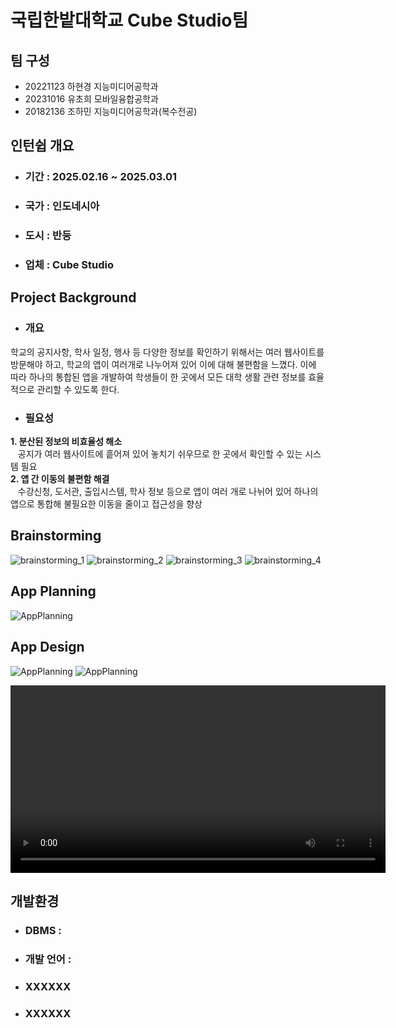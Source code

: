 # 국립한밭대학교 Cube Studio팀

## 팀 구성 
- 20221123 하현경 지능미디어공학과
- 20231016 유초희 모바일융합공학과
- 20182136 조하민 지능미디어공학과(복수전공)

## 인턴쉽 개요
  - ### 기간 : 2025.02.16 ~ 2025.03.01
  - ### 국가 : 인도네시아 
  - ### 도시 : 반둥
  - ### 업체 : Cube Studio

## Project Background
  - ### 개요
학교의 공지사항, 학사 일정, 행사 등 다양한 정보를 확인하기 위해서는 여러 웹사이트를 방문해야 하고, 학교의 앱이 여러개로 나누어져 있어 이에 대해 불편함을 느꼈다. 이에 따라 하나의 통합된 앱을 개발하여 학생들이 한 곳에서 모든 대학 생활 관련 정보를 효율적으로 관리할 수 있도록 한다.
  - ### 필요성  
**1. 분산된 정보의 비효율성 해소**  
&nbsp;&nbsp;&nbsp;공지가 여러 웹사이트에 흩어져 있어 놓치기 쉬우므로 한 곳에서 확인할 수 있는 시스템 필요  
**2. 앱 간 이동의 불편함 해결**  
&nbsp;&nbsp;&nbsp;수강신청, 도서관, 출입시스템, 학사 정보 등으로 앱이 여러 개로 나뉘어 있어 하나의 앱으로 통합해 불필요한 이동을 줄이고 접근성을 향상

## Brainstorming
![brainstorming_1](https://github.com/user-attachments/assets/205d1018-de55-49c7-aff3-7ee4e8f59831)
![brainstorming_2](https://github.com/user-attachments/assets/887f3573-a145-4309-84e9-7ee24bf1b52e)
![brainstorming_3](https://github.com/user-attachments/assets/84d806c7-bbe7-4f9e-8e47-4b66c66de313)
![brainstorming_4](https://github.com/user-attachments/assets/da410362-df10-46c4-8d4e-7145e9272915)

## App Planning
![AppPlanning](https://github.com/user-attachments/assets/0ef782df-ba82-429b-b7f0-a0cc7d433169)

## App Design
![AppPlanning](https://github.com/user-attachments/assets/6a717cfe-30c5-4587-9794-fd72944fd930)
![AppPlanning](https://github.com/user-attachments/assets/c30d467c-63b2-442e-9820-5ba3e9c68511)

<video src="Figma_video.mp4" width="600" controls>
  Your browser does not support the video tag.
</video>

## 개발환경
  - ### DBMS :
  - ### 개발 언어 :
  - ### XXXXXX
  - ### XXXXXX
